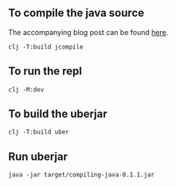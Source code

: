 ## To compile the java source

The accompanying blog post can be found [here](https://andersmurphy.com/2021/12/12/clojure-compiling-java-source-with-tools-build.html).

```
clj -T:build jcompile
```

## To run the repl

```
clj -M:dev
```

## To build the uberjar

```
clj -T:build uber
```

## Run uberjar

```
java -jar target/compiling-java-0.1.1.jar
```
